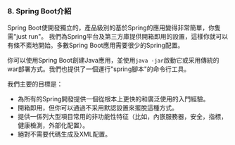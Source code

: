 ### 8. Spring Boot介紹

Spring Boot使開發獨立的，產品級別的基於Spring的應用變得非常簡單，你隻需"just run"。
我們為Spring平台及第三方庫提供開箱即用的設置，這樣你就可以有條不紊地開始。多數Spring Boot應用需要很少的Spring配置。

你可以使用Spring Boot創建Java應用，並使用`java -jar`啟動它或采用傳統的war部署方式。我們也提供了一個運行"spring腳本"的命令行工具。

我們主要的目標是：

- 為所有的Spring開發提供一個從根本上更快的和廣泛使用的入門經驗。
- 開箱即用，但你可以通過不采用默認設置來擺脫這種方式。
- 提供一係列大型項目常用的非功能性特征（比如，內嵌服務器，安全，指標，健康檢測，外部化配置）。
- 絕對不需要代碼生成及XML配置。
